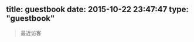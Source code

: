 title: guestbook
date: 2015-10-22 23:47:47
type: "guestbook"
---
>最近访客

<div class="ds-recent-visitors" data-num-items="28" data-avatar-size="42" id="ds-recent-visitors"></div>